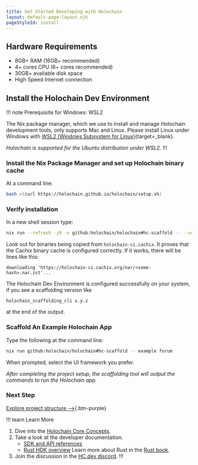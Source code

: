 ```yaml
---
title: Get Started Developing with Holochain
layout: default-page-layout.njk
pageStyleId: install
---
```


## Hardware Requirements

* 8GB+ RAM (16GB+ recommended)
* 4+ cores CPU (6+ cores recommended)
* 30GB+ available disk space
* High Speed Internet connection

## Install the Holochain Dev Environment

!!! note Prerequisite for Windows: WSL2

The Nix package manager, which we use to install and manage Holochain development tools, only supports Mac and Linux. Please install Linux under Windows with [WSL2 (Windows Subsystem for Linux)](https://learn.microsoft.com/en-us/windows/wsl/install){target=_blank}.

_Holochain is supported for the Ubuntu distribution under WSL2._
!!!

### Install the Nix Package Manager and set up Holochain binary cache

At a command line:

```bash
bash <(curl https://holochain.github.io/holochain/setup.sh)
```

### Verify installation

In a new shell session type:

```bash
nix run --refresh -j0 -v github:holochain/holochain#hc-scaffold -- --version
```

Look out for binaries being copied from `holochain-ci.cachix`. It proves that the Cachix binary
cache is configured correctly. If it works, there will be lines like this:

```text
downloading 'https://holochain-ci.cachix.org/nar/<some-hash>.nar.zst'...
```

The Holochain Dev Environment is configured successfully on your system, if you see a scaffolding version like

```text
holochain_scaffolding_cli x.y.z
```

at the end of the output.

### Scaffold An Example Holochain App

Type the following at the command line:

```bash
nix run github:holochain/holochain#hc-scaffold -- example forum
```

When prompted, select the UI framework you prefer.

_After completing the project setup, the scaffolding tool will output the commands to run the Holochain app._

### Next Step 

[Explore project structure —>](./project-structure){.btn-purple} 

!!! learn Learn More
1. Dive into the [Holochain Core Concepts](../concepts/1_the_basics/).
2. Take a look at the developer documentation.
    * [SDK and API references](../references/)
    * [Rust HDK overview](https://github.com/holochain/holochain/blob/develop/crates/hdk/README.md)
    Learn more about Rust in the [Rust book](https://doc.rust-lang.org/book/).
3. Join the discussion in the [HC.dev discord](https://discord.gg/k55DS5dmPH).
!!!

